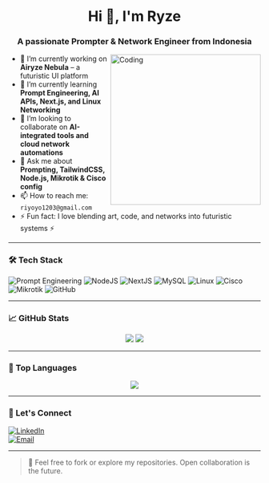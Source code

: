 <h1 align="center">Hi 👋, I'm Ryze</h1>
<h3 align="center">A passionate Prompter & Network Engineer from Indonesia</h3>

<img align="right" alt="Coding" width="300" src="https://media.giphy.com/media/ZVik7pBtu9dNS/giphy.gif" />

- 🔭 I’m currently working on **Airyze Nebula** – a futuristic UI platform
- 🌱 I’m currently learning **Prompt Engineering, AI APIs, Next.js, and Linux Networking**
- 👯 I’m looking to collaborate on **AI-integrated tools and cloud network automations**
- 💬 Ask me about **Prompting, TailwindCSS, Node.js, Mikrotik & Cisco config**
- 📫 How to reach me: `riyoyo1203@gmail.com`
- ⚡ Fun fact: I love blending art, code, and networks into futuristic systems ⚡

---

### 🛠️ Tech Stack
![Prompt Engineering](https://img.shields.io/badge/-Prompt--Engineering-5F4B8B?style=for-the-badge)
![NodeJS](https://img.shields.io/badge/Node.js-339933?style=for-the-badge&logo=nodedotjs)
![NextJS](https://img.shields.io/badge/Next.js-black?style=for-the-badge&logo=next.js)
![MySQL](https://img.shields.io/badge/MySQL-00758F?style=for-the-badge&logo=mysql)
![Linux](https://img.shields.io/badge/Linux-FCC624?style=for-the-badge&logo=linux&logoColor=black)
![Cisco](https://img.shields.io/badge/Cisco-1BA0D7?style=for-the-badge&logo=cisco&logoColor=white)
![Mikrotik](https://img.shields.io/badge/Mikrotik-A80030?style=for-the-badge)
![GitHub](https://img.shields.io/badge/GitHub-100000?style=for-the-badge&logo=github)

---

### 📈 GitHub Stats
<p align="center">
  <img src="https://github-readme-stats.vercel.app/api?username=Ryyo00&show_icons=true&theme=tokyonight" />
  <img src="https://github-readme-streak-stats.herokuapp.com/?user=Ryyo00&theme=tokyonight" />
</p>

---

### 🧠 Top Languages
<p align="center">
  <img src="https://github-readme-stats.vercel.app/api/top-langs/?username=Ryyo00&layout=compact&theme=tokyonight" />
</p>

---

### 🔗 Let's Connect
[![LinkedIn](https://img.shields.io/badge/LinkedIn-blue?style=flat&logo=linkedin&logoColor=white)](https://linkedin.com/in/ri-yo-40b667315)  
[![Email](https://img.shields.io/badge/Email-red?style=flat&logo=gmail&logoColor=white)](mailto:riyoyo1203@gmail.com)

---

> 🌟 Feel free to fork or explore my repositories. Open collaboration is the future.

